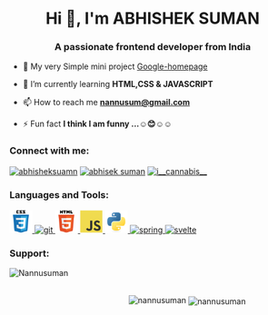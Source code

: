 <h1 align="center">Hi 👋, I'm ABHISHEK SUMAN</h1>
<h3 align="center">A passionate frontend developer from India</h3>

- 🔭 My very Simple mini project [Google-homepage](https://nannusuman.github.io/googlehomepage-1/)

- 🌱 I’m currently learning **HTML,CSS & JAVASCRIPT**

- 📫 How to reach me **nannusum@gmail.com**

- ⚡ Fun fact **I think I am funny ...☺️😊☺️☺️**

<h3 align="left">Connect with me:</h3>
<p align="left">
<a href="https://twitter.com/abhisheksuamn" target="blank"><img align="center" src="https://raw.githubusercontent.com/rahuldkjain/github-profile-readme-generator/master/src/images/icons/Social/twitter.svg" alt="abhisheksuamn" height="30" width="40" /></a>
<a href="https://fb.com/abhisek suman" target="blank"><img align="center" src="https://raw.githubusercontent.com/rahuldkjain/github-profile-readme-generator/master/src/images/icons/Social/facebook.svg" alt="abhisek suman" height="30" width="40" /></a>
<a href="https://instagram.com/i__cannabis__" target="blank"><img align="center" src="https://raw.githubusercontent.com/rahuldkjain/github-profile-readme-generator/master/src/images/icons/Social/instagram.svg" alt="i__cannabis__" height="30" width="40" /></a>
</p>

<h3 align="left">Languages and Tools:</h3>
<p align="left"> <a href="https://www.w3schools.com/css/" target="_blank" rel="noreferrer"> <img src="https://raw.githubusercontent.com/devicons/devicon/master/icons/css3/css3-original-wordmark.svg" alt="css3" width="40" height="40"/> </a> <a href="https://git-scm.com/" target="_blank" rel="noreferrer"> <img src="https://www.vectorlogo.zone/logos/git-scm/git-scm-icon.svg" alt="git" width="40" height="40"/> </a> <a href="https://www.w3.org/html/" target="_blank" rel="noreferrer"> <img src="https://raw.githubusercontent.com/devicons/devicon/master/icons/html5/html5-original-wordmark.svg" alt="html5" width="40" height="40"/> </a> <a href="https://developer.mozilla.org/en-US/docs/Web/JavaScript" target="_blank" rel="noreferrer"> <img src="https://raw.githubusercontent.com/devicons/devicon/master/icons/javascript/javascript-original.svg" alt="javascript" width="40" height="40"/> </a> <a href="https://www.python.org" target="_blank" rel="noreferrer"> <img src="https://raw.githubusercontent.com/devicons/devicon/master/icons/python/python-original.svg" alt="python" width="40" height="40"/> </a> <a href="https://spring.io/" target="_blank" rel="noreferrer"> <img src="https://www.vectorlogo.zone/logos/springio/springio-icon.svg" alt="spring" width="40" height="40"/> </a> <a href="https://svelte.dev" target="_blank" rel="noreferrer"> <img src="https://upload.wikimedia.org/wikipedia/commons/1/1b/Svelte_Logo.svg" alt="svelte" width="40" height="40"/> </a> </p>

<h3 align="left">Support:</h3>
<p><a href="https://ko-fi.com/Nannusuman"> <img align="left" src="https://cdn.ko-fi.com/cdn/kofi3.png?v=3" height="50" width="210" alt="Nannusuman" /></a></p><br><br>

<p><img align="left" src="https://github-readme-stats.vercel.app/api/top-langs?username=nannusuman&show_icons=true&locale=en&layout=compact" alt="nannusuman" /></p>

<p>&nbsp;<img align="center" src="https://github-readme-stats.vercel.app/api?username=nannusuman&show_icons=true&locale=en" alt="nannusuman" /></p>
